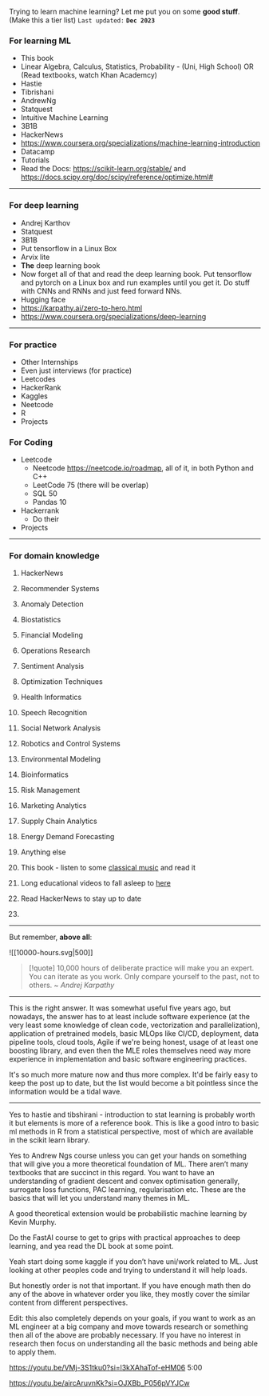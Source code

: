 Trying to learn machine learning? Let me put you on some **good stuff**. (Make this a tier list)
`Last updated:` **`Dec 2023`**

### For learning ML

- This book 
- Linear Algebra, Calculus, Statistics, Probability - (Uni, High School) OR (Read textbooks, watch Khan Academcy) 
- Hastie
- Tibrishani
- AndrewNg
- Statquest
- Intuitive Machine Learning
- 3B1B
- HackerNews 
- https://www.coursera.org/specializations/machine-learning-introduction
- Datacamp
- Tutorials 
- Read the Docs: https://scikit-learn.org/stable/ and https://docs.scipy.org/doc/scipy/reference/optimize.html# 

---

### For deep learning
- Andrej Karthov 
- Statquest
- 3B1B
- Put tensorflow in a Linux Box
- Arvix lite
- **The** deep learning book
- Now forget all of that and read the deep learning book. Put tensorflow and pytorch on a Linux box and run examples until you get it. Do stuff with CNNs and RNNs and just feed forward NNs.
- Hugging face 
- https://karpathy.ai/zero-to-hero.html
- https://www.coursera.org/specializations/deep-learning

---
### For practice
- Other Internships
- Even just interviews (for practice)
- Leetcodes 
- HackerRank
- Kaggles
- Neetcode
- R
- Projects 
### For Coding
- Leetcode
	- Neetcode https://neetcode.io/roadmap, all of it, in both Python and C++
	- LeetCode 75 (there will be overlap)
	- SQL 50
	- Pandas 10
- Hackerrank 
	- Do their 
- Projects

---
### For domain knowledge

1. HackerNews 
1. Recommender Systems
2. Anomaly Detection
3. Biostatistics
4. Financial Modeling
5. Operations Research
6. Sentiment Analysis
7. Optimization Techniques
8. Health Informatics
9. Speech Recognition
10. Social Network Analysis
11. Robotics and Control Systems
12. Environmental Modeling
13. Bioinformatics
14. Risk Management
15. Marketing Analytics
16. Supply Chain Analytics
17. Energy Demand Forecasting
18. Anything else


20. This book - listen to some [classical music]() and read it
21. Long educational videos to fall asleep to [here]()
22. Read HackerNews to stay up to date
23. 

---

But remember, **above all**:

![[10000-hours.svg|500]]

> [!quote] 10,000 hours of deliberate practice will make you an expert. You can iterate as you work. Only compare yourself to the past, not to others. ~ *Andrej Karpathy*





---

This is the right answer. It was somewhat useful five years ago, but nowadays, the answer has to at least include software experience (at the very least some knowledge of clean code, vectorization and parallelization), application of pretrained models, basic MLOps like CI/CD, deployment, data pipeline tools, cloud tools, Agile if we're being honest, usage of at least one boosting library, and even then the MLE roles themselves need way more experience in implementation and basic software engineering practices.

It's so much more mature now and thus more complex. It'd be fairly easy to keep the post up to date, but the list would become a bit pointless since the information would be a tidal wave.

---

Yes to hastie and tibshirani - introduction to stat learning is probably worth it but elements is more of a reference book. This is like a good intro to basic ml methods in R from a statistical perspective, most of which are available in the scikit learn library.

Yes to Andrew Ngs course unless you can get your hands on something that will give you a more theoretical foundation of ML. There aren’t many textbooks that are succinct in this regard. You want to have an understanding of gradient descent and convex optimisation generally, surrogate loss functions, PAC learning, regularisation etc. These are the basics that will let you understand many themes in ML.

A good theoretical extension would be probabilistic machine learning by Kevin Murphy.

Do the FastAI course to get to grips with practical approaches to deep learning, and yea read the DL book at some point.

Yeah start doing some kaggle if you don’t have uni/work related to ML. Just looking at other peoples code and trying to understand it will help loads.

But honestly order is not that important. If you have enough math then do any of the above in whatever order you like, they mostly cover the similar content from different perspectives.

Edit: this also completely depends on your goals, if you want to work as an ML engineer at a big company and move towards research or something then all of the above are probably necessary. If you have no interest in research then focus on understanding all the basic methods and being able to apply them.


https://youtu.be/VMj-3S1tku0?si=l3kXAhaTof-eHM06 5:00

https://youtu.be/aircAruvnKk?si=OJXBb_P056pVYJCw

